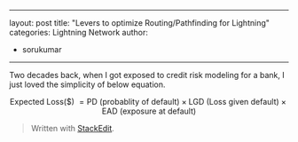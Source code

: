 
---
layout: post
title: "Levers to optimize Routing/Pathfinding for Lightning"
categories: Lightning Network
author:
- sorukumar
---

Two decades back, when I got exposed to credit risk modeling for a bank, I just loved the simplicity of below equation. 

$$
\text{Expected Loss(\$)  } = \text{PD (probablity of default)} \times \text{LGD (Loss given default)} \times \text{EAD (exposure at default)}
$$



> Written with [StackEdit](https://stackedit.io/).
<!--stackedit_data:
eyJoaXN0b3J5IjpbMTg2NDY0OTA4MSwtOTMyNzE3MTQ5LC0xNT
EwOTcwMTI5LC0yMDY3MTQyMjI4LC0xMTk5MDIxODEzXX0=
-->